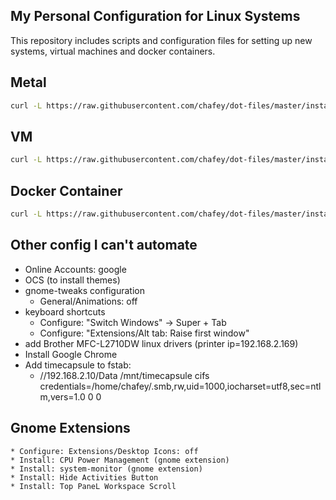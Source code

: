 ## My Personal Configuration for Linux Systems

This repository includes scripts and configuration files for setting up
new systems, virtual machines and docker containers.

## Metal
```bash
curl -L https://raw.githubusercontent.com/chafey/dot-files/master/install.sh | bash
```

## VM
```bash
curl -L https://raw.githubusercontent.com/chafey/dot-files/master/install-vm.sh | bash
```

## Docker Container
```bash
curl -L https://raw.githubusercontent.com/chafey/dot-files/master/install-docker.sh | bash
```

## Other config I can't automate

* Online Accounts: google
* OCS (to install themes)
* gnome-tweaks configuration
    * General/Animations: off
* keyboard shortcuts
    * Configure: "Switch Windows" -> Super + Tab
    * Configure: "Extensions/Alt tab: Raise first window"
*  add Brother MFC-L2710DW linux drivers (printer ip=192.168.2.169)
* Install Google Chrome
* Add timecapsule to fstab: 
    * //192.168.2.10/Data /mnt/timecapsule cifs credentials=/home/chafey/.smb,rw,uid=1000,iocharset=utf8,sec=ntlm,vers=1.0 0 0


## Gnome Extensions
    * Configure: Extensions/Desktop Icons: off
    * Install: CPU Power Management (gnome extension)
    * Install: system-monitor (gnome extension)
    * Install: Hide Activities Button
    * Install: Top PaneL Workspace Scroll
